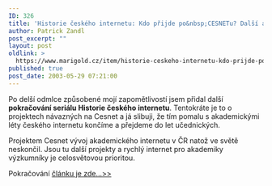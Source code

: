 ```yaml
---
ID: 326
title: 'Historie českého internetu: Kdo přijde po&nbsp;CESNETu? Další akademické sítě&#8230;'
author: Patrick Zandl
post_excerpt: ""
layout: post
oldlink: >
  https://www.marigold.cz/item/historie-ceskeho-internetu-kdo-prijde-po-cesnetu-dalsi-akademicke-site
published: true
post_date: 2003-05-29 07:21:00
---
```

<p>
Po delší odmlce způsobené mojí zapomětlivostí jsem přidal další <STRONG>pokračování seriálu Historie českého internetu</STRONG>. Tentokráte je to o projektech návazných na Cesnet a já slibuji, že tím pomalu s akademickými léty českého internetu končíme a přejdeme do let učednických. </p>

<p>
Projektem Cesnet vývoj akademického internetu v ČR natož ve světě neskončil. Jsou tu další projekty a rychlý internet pro akademiky výzkumníky je celosvětovou prioritou.</p>

<p>
Pokračování <A href="/historieinternetu/cesnet2030528.html">článku je zde...&gt;&gt;</A></p>
